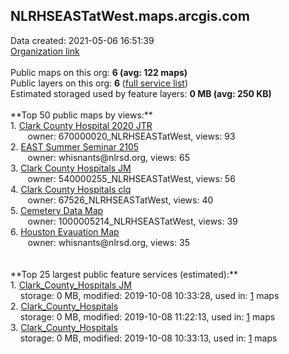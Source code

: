 <h2>NLRHSEASTatWest.maps.arcgis.com</h2> Data created: 2021-05-06 16:51:39 <br /><a target='new' href='https://NLRHSEASTatWest.maps.arcgis.com'>Organization link</a><br /><br />Public maps on this org: <b>6 (avg: 122 maps)</b><br />Public layers on this org: <b>6 </b>(<a target='new' href='https://services.arcgis.com/NkwYVlHTWSY6zGeV/ArcGIS/rest/services'>full service list</a>)<br />Estimated storaged used by feature layers: <b>0 MB (avg: 250 KB)</b><br /><br />**Top 50 public maps by views:**<br />  1. <a target='new' href='https://www.arcgis.com/home/item.html?id=e00f84c035ce46c6b5ae5149b1982af7'>Clark County Hospital 2020 JTR</a> <br />  &nbsp;&nbsp;&nbsp;&nbsp; &nbsp;&nbsp;owner: 670000020_NLRHSEASTatWest, views: 93<br />  2. <a target='new' href='https://www.arcgis.com/home/item.html?id=4c1cef78116c43e79dafc612e3093901'>EAST Summer Seminar 2105</a> <br />  &nbsp;&nbsp;&nbsp;&nbsp; &nbsp;&nbsp;owner: whisnants@nlrsd.org, views: 65<br />  3. <a target='new' href='https://www.arcgis.com/home/item.html?id=9a07054e7a8d4510b76ca594196f0b47'>Clark County Hospitals JM</a> <br />  &nbsp;&nbsp;&nbsp;&nbsp; &nbsp;&nbsp;owner: 540000255_NLRHSEASTatWest, views: 56<br />  4. <a target='new' href='https://www.arcgis.com/home/item.html?id=63b021b0e5744a8bbdf124d55cbac828'>Clark County Hospitals clq</a> <br />  &nbsp;&nbsp;&nbsp;&nbsp; &nbsp;&nbsp;owner: 67526_NLRHSEASTatWest, views: 40<br />  5. <a target='new' href='https://www.arcgis.com/home/item.html?id=f90808d1f7324719ae9ac10b435a31e7'>Cemetery Data Map</a> <br />  &nbsp;&nbsp;&nbsp;&nbsp; &nbsp;&nbsp;owner: 1000005214_NLRHSEASTatWest, views: 39<br />  6. <a target='new' href='https://www.arcgis.com/home/item.html?id=f3faec78c6ed43f19c38225554dc1975'>Houston Evauation Map</a> <br />  &nbsp;&nbsp;&nbsp;&nbsp; &nbsp;&nbsp;owner: whisnants@nlrsd.org, views: 35<br /><br /><br />**Top 25 largest public feature services (estimated):**<br /> 1. <a target='new' href='https://www.arcgis.com/home/item.html?id=939f73d2ca984765ae75e6ec71029bb8'>Clark_County_Hospitals JM</a><br /> &nbsp;&nbsp;&nbsp;&nbsp;storage: 0 MB, modified: 2019-10-08 10:33:28,  used in: <a target='new' href='https://ed-ind-tb.s3-us-west-1.amazonaws.com/ADI/939f73d2ca984765ae75e6ec71029bb8.html'> 1</a> maps<br /> 2. <a target='new' href='https://www.arcgis.com/home/item.html?id=c4fa92dc02ff44ff83016e88443cc6ac'>Clark_County_Hospitals</a><br /> &nbsp;&nbsp;&nbsp;&nbsp;storage: 0 MB, modified: 2019-10-08 11:22:13,  used in: <a target='new' href='https://ed-ind-tb.s3-us-west-1.amazonaws.com/ADI/c4fa92dc02ff44ff83016e88443cc6ac.html'> 1</a> maps<br /> 3. <a target='new' href='https://www.arcgis.com/home/item.html?id=c70990abe4f6462eb2768b1e575df99d'>Clark_County_Hospitals</a><br /> &nbsp;&nbsp;&nbsp;&nbsp;storage: 0 MB, modified: 2019-10-08 10:33:13,  used in: <a target='new' href='https://ed-ind-tb.s3-us-west-1.amazonaws.com/ADI/c70990abe4f6462eb2768b1e575df99d.html'> 1</a> maps<br />